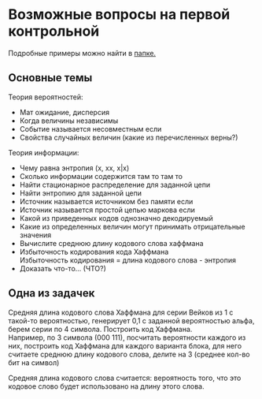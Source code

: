 # Возможные вопросы на первой контрольной
Подробные примеры можно найти в [папке.](tickets)

## Основные темы

Теория вероятностей:
* Мат ожидание, дисперсия
* Когда величины независимы
* Событие называется несовместным если
* Свойства случайных величин (какие из перечисленных верны?)

Теория информации:
* Чему равна энтропия (x, xx, x|x)
* Сколько информации содержится там то там то
* Найти стационарное распределение для заданной цепи
* Найти энтропию для заданной цепи
* Источник называется источником без памяти если
* Источник называется простой цепью маркова если
* Какой из приведенных кодов однозначно декодируемый
* Какие из определенных величин могут принимать отрицательные значения
* Вычислите среднюю длину кодового слова хаффмана
* Избыточность кодирования кода Хаффмана   
  Избыточность кодирования = длина кодового слова - энтропия
* Доказать что-то… (ЧТО?)


## Одна из задачек
Средняя длина кодового слова Хаффмана для серии Вейков из 1 с такой-то вероятностью, генерирует 0,1 с заданной вероятностью альфа, берем серии по 4 символа. Построить код Хаффмана.  
Например, по 3 символа (000 111), посчитать вероятности каждого из них, построить код Хаффмана для каждого варианта блока, для него считаете среднюю длину кодового слова, делите на 3 (среднее кол-во бит на символ)  

Средняя длина кодового слова считается: вероятность того, что это кодовое слово будет использовано на длину этого слова.